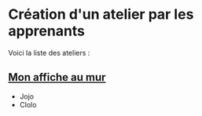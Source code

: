 # Création d'un atelier par les apprenants

Voici la liste des ateliers :

## <a href="">Mon affiche au mur</a>
- Jojo
- Clolo

